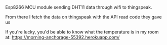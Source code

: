 
Esp8266 MCU module sending DHT11 data through wifi to thingspeak. 

From there I fetch the data on thingspeak with the API read code they gave us

If you're lucky, you'd be able to know what the temperature is in my room at:
https://morning-anchorage-55392.herokuapp.com/
